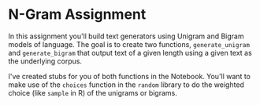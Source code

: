 # N-Gram Assignment

In this assignment you'll build text generators using 
Unigram and Bigram models of language. The goal is to create two functions, 
`generate_unigram` and `generate_bigram` that output text of
a given length using a given text as the underlying corpus. 

I've created stubs for you of both functions in the Notebook. You'll
want to make use of the `choices` function in the `random` library 
to do the weighted choice (like `sample` in R) of the unigrams or 
bigrams.

